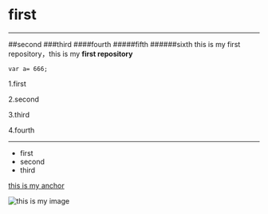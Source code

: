 # first

---
##second
###third
####fourth
#####fifth
######sixth
this is my first repository，this is my <strong> first repository</strong>

```
var a= 666;
```
1.first

2.second

3.third

4.fourth

---
- first
- second
- third

[this is my anchor](https://www.baidu.com/)

![this is my image](https://www.baidu.com/img/2016_10_09logo_61d59f1e74db0be41ffe1d31fb8edef3.png)

